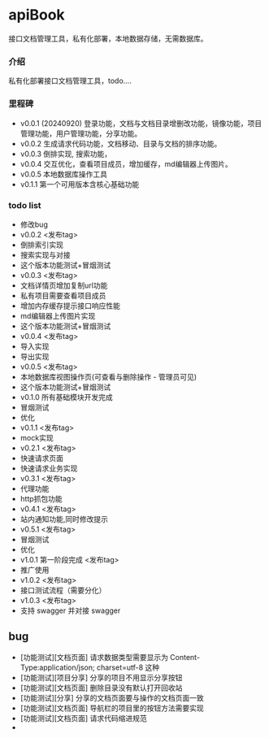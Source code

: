 # apiBook
接口文档管理工具，私有化部署，本地数据存储，无需数据库。

### 介绍
私有化部署接口文档管理工具，todo....

### 里程碑
- v0.0.1 (20240920) 登录功能，文档与文档目录增删改功能，镜像功能，项目管理功能，用户管理功能，分享功能。
- v0.0.2 生成请求代码功能，文档移动、目录与文档的排序功能。
- v0.0.3 倒排实现, 搜索功能，
- v0.0.4 交互优化，查看项目成员，增加缓存，md编辑器上传图片。
- v0.0.5 本地数据库操作工具
- v0.1.1 第一个可用版本含核心基础功能

### todo list
- 修改bug
- v0.0.2 <发布tag>
- 倒排索引实现
- 搜索实现与对接
- 这个版本功能测试+冒烟测试
- v0.0.3 <发布tag>
- 文档详情页增加复制url功能
- 私有项目需要查看项目成员
- 增加内存缓存提示接口响应性能
- md编辑器上传图片实现
- 这个版本功能测试+冒烟测试
- v0.0.4 <发布tag>
- 导入实现
- 导出实现
- v0.0.5 <发布tag>
- 本地数据库视图操作页(可查看与删除操作 - 管理员可见)
- 这个版本功能测试+冒烟测试
- v0.1.0 所有基础模块开发完成 
- 冒烟测试
- 优化
- v0.1.1 <发布tag>
- mock实现
- v0.2.1 <发布tag>
- 快速请求页面
- 快速请求业务实现
- v0.3.1 <发布tag>
- 代理功能
- http抓包功能
- v0.4.1 <发布tag>
- 站内通知功能,同时修改提示
- v0.5.1 <发布tag>
- 冒烟测试
- 优化
- v1.0.1 第一阶段完成 <发布tag>
- 推广使用
- v1.0.2 <发布tag>
- 接口测试流程（需要分化）
- v1.0.3 <发布tag>
- 支持 swagger 并对接 swagger

## bug
- [功能测试][文档页面] 请求数据类型需要显示为 Content-Type:application/json; charset=utf-8 这种
- [功能测试][项目分享] 分享的项目不用显示分享按钮
- [功能测试][文档页面] 删除目录没有默认打开回收站
- [功能测试][分享] 分享的文档页面要与操作的文档页面一致
- [功能测试][文档页面] 导航栏的项目里的按钮方法需要实现
- [功能测试][文档页面] 请求代码缩进规范
- 
